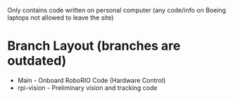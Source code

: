 Only contains code written on personal computer (any code/info on Boeing laptops not allowed to leave the site)

# Branch Layout (branches are outdated)
- Main - Onboard RoboRIO Code (Hardware Control) 
- rpi-vision - Preliminary vision and tracking code

